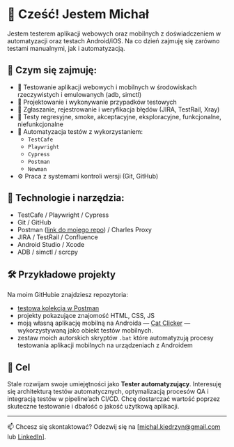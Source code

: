 # 👋 Cześć! Jestem Michał

Jestem testerem aplikacji webowych oraz mobilnych z doświadczeniem w automatyzacji oraz testach Android/iOS. Na co dzień zajmuję się zarówno testami manualnymi, jak i automatyzacją.

## 💼 Czym się zajmuję:

* 📱 Testowanie aplikacji webowych i mobilnych w środowiskach rzeczywistych i emulowanych (adb, simctl)
* 🧪 Projektowanie i wykonywanie przypadków testowych
* 🐛 Zgłaszanie, rejestrowanie i weryfikacja błędów (JIRA, TestRail, Xray)
* 🔄 Testy regresyjne, smoke, akceptacyjne, eksploracyjne, funkcjonalne, niefunkcjonalne
* 🤖 Automatyzacja testów z wykorzystaniem:
  * `TestCafe`
  * `Playwright`
  * `Cypress`
  * `Postman`
  * `Newman`
* ⚙️ Praca z  systemami kontroli wersji (Git, GitHub)

## 🧠 Technologie i narzędzia:

* TestCafe / Playwright / Cypress
* Git / GitHub
* Postman ([link do mojego repo](https://github.com/MKiedrzyn/postman-project)) / Charles Proxy
* JIRA / TestRail / Confluence
* Android Studio / Xcode
* ADB / simctl / scrcpy

## 🛠️ Przykładowe projekty

Na moim GitHubie znajdziesz repozytoria:

* [testowa kolekcja w Postman](https://github.com/MKiedrzyn/postman-project)
* projekty pokazujące znajomość HTML, CSS, JS
* moją własną aplikację mobilną na Androida — [Cat Clicker](https://github.com/MKiedrzyn/CatClicker) — wykorzystywaną jako obiekt testów mobilnych.
* zestaw moich autorskich skryptów `.bat` które automatyzują procesy testowania aplikacji mobilnych na urządzeniach z Androidem 

## 🎯 Cel

Stale rozwijam swoje umiejętności jako **Tester automatyzujący**. Interesuję się architekturą testów automatycznych, optymalizacją procesów QA i integracją testów w pipeline’ach CI/CD. Chcę dostarczać wartość poprzez skuteczne testowanie i dbałość o jakość użytkową aplikacji.

---

📫 Chcesz się skontaktować? Odezwij się na \[michal.kiedrzyn@gmail.com lub [LinkedIn](https://www.linkedin.com/in/michal-kiedrzyn/)].
